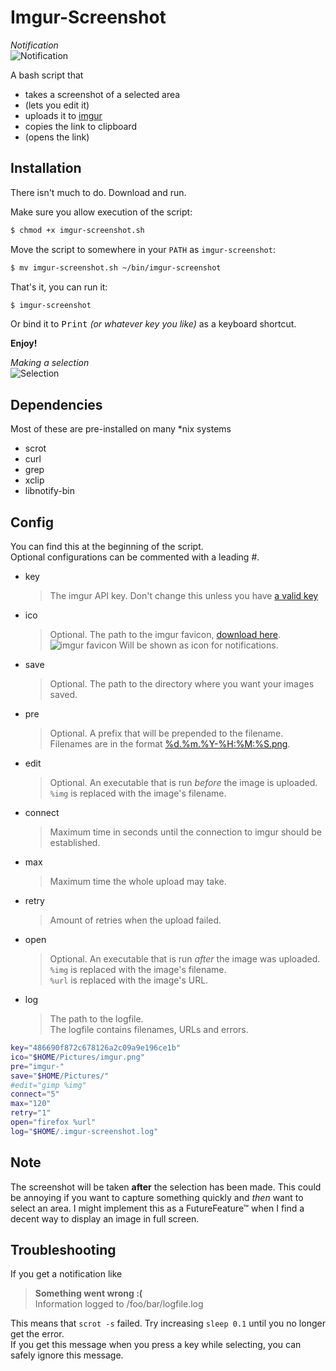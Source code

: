 # Imgur-Screenshot
_Notification_<br>
![Notification](http://i.imgur.com/TVQ20qY.png)

A bash script that

* takes a screenshot of a selected area
* (lets you edit it)
* uploads it to [imgur](https://imgur.com)
* copies the link to clipboard
* (opens the link)

Installation
----

There isn't much to do. Download and run.

Make sure you allow execution of the script:

```bash
$ chmod +x imgur-screenshot.sh
```

Move the script to somewhere in your `PATH` as `imgur-screenshot`:

```bash
$ mv imgur-screenshot.sh ~/bin/imgur-screenshot
```

That's it, you can run it:

```bash
$ imgur-screenshot
```

Or bind it to <kbd>Print</kbd> _(or whatever key you like)_ as a keyboard shortcut.

**Enjoy!**

_Making a selection_<br>
![Selection](http://i.imgur.com/mZlrX16.png)<br>

Dependencies
----

Most of these are pre-installed on many *nix systems

* scrot
* curl
* grep
* xclip
* libnotify-bin

Config
----


You can find this at the beginning of the script.<br>
Optional configurations can be commented with a leading #.

* key

  > The imgur API key. Don't change this unless you have [a valid key](http://api.imgur.com/#register)

* ico

  > Optional. The path to the imgur favicon, [download here](https://imgur.com/favicon.ico).<br>
     ![imgur favicon](https://imgur.com/favicon.ico) Will be shown as icon for notifications.

* save

  > Optional. The path to the directory where you want your images saved.

* pre

  > Optional. A prefix that will be prepended to the filename. Filenames are in the format [%d.%m.%Y-%H:%M:%S.png](http://www.manpages.info/linux/date.1.html).

* edit

  > Optional. An executable that is run *before* the image is uploaded.<br>
  > `%img` is replaced with the image's filename.

* connect

  > Maximum time in seconds until the connection to imgur should be established.

* max

  > Maximum time the whole upload may take.

* retry

  > Amount of retries when the upload failed.

* open

  > Optional. An executable that is run *after* the image was uploaded.<br>
  > `%img` is replaced with the image's filename.<br>
  > `%url` is replaced with the image's URL.

* log

  > The path to the logfile.<br>
  > The logfile contains filenames, URLs and errors.

```bash
key="486690f872c678126a2c09a9e196ce1b"
ico="$HOME/Pictures/imgur.png"
pre="imgur-"
save="$HOME/Pictures/"
#edit="gimp %img"
connect="5"
max="120"
retry="1"
open="firefox %url"
log="$HOME/.imgur-screenshot.log"
```

Note
----

The screenshot will be taken **after** the selection has been made. This could be annoying if you want to capture something quickly and _then_ want to select an area. I might implement this as a FutureFeature™ when I find a decent way to display an image in full screen.

Troubleshooting
----

If you get a notification like

> **Something went wrong :(<br>**
> Information logged to /foo/bar/logfile.log

This means that `scrot -s` failed. Try increasing `sleep 0.1` until you no longer get the error.<br>
If you get this message when you press a key while selecting, you can safely ignore this message.
